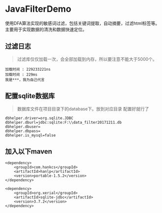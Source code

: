 # JavaFilterDemo
使用DFA算法实现的敏感词过滤，包括关键词提取，自动摘要，过滤html标签等。主要用于实现数据的清洗和数据快速定位。


## 过滤日志
> 过滤库仅仅加载一次，会全部加载到内存，所以要注意不能大于5000个。
```
加载时间 : 229233221ns
加载时间 : 229ms
我是***，我为自己代言
```

## 配置sqlite数据库
> 数据库文件在项目目录下的database下。放到对应目录  配置好就行了
```
dbhelper.driver=org.sqlite.JDBC
dbhelper.dburl=jdbc:sqlite:F:\\data_filter20171211.db
dbhelper.dbuser=
dbhelper.dbpass=
dbhelper.is_mysql=false
```

## 加入以下maven
```
<dependency>
    <groupId>com.hankcs</groupId>
    <artifactId>hanlp</artifactId>
    <version>portable-1.5.2</version>
</dependency>

<dependency>
	<groupId>org.xerial</groupId>
	<artifactId>sqlite-jdbc</artifactId>
	<version>3.7.2</version>
</dependency> 
```

